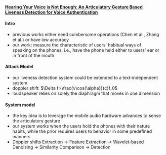 #### [Hearing Your Voice is Not Enough: An Articulatory Gesture Based Liveness Detection for Voice Authentication](https://acmccs.github.io/papers/p57-zhangA.pdf)

#### Intro

- previous works either need cumbersome operations (Chen et al., Zhang et al.) or have low accuracy
- our work: measure the characteristic of users' habitual ways of speaking on the phones, i.e., have the phone held either to users' ear or in front of the mouth

#### Attack Model

- our liveness detection system could be extended to a text-independent system
- doppler shift: $\Delta f∝\frac{v\cos{\alpha}}{c}f_0$
- loudspeaker relies on solely the diaphragm that moves in one dimension

#### System model

- the key idea is to leverage the mobile audio hardware advances to sense the articulatory gesture
- our system works when the users hold the phones with their nature habits, while the prior requires users to behavior in some predefined manners
- Doppler shifts Extraction -> Feature Extraction -> Wavelet-based Denoising -> Similarity Comparison -> Detection

